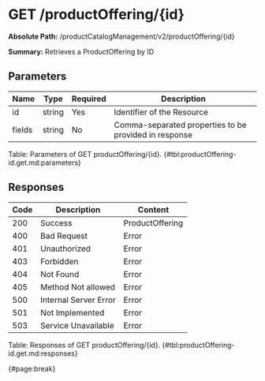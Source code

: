 <!--
    ATTENTION: This file was generated via gradle!
               Do NOT manually edit this file! Any such changes will be overwritten!
-->

# GET /productOffering/{id}

**Absolute Path:** /productCatalogManagement/v2/productOffering/{id}

**Summary:** Retrieves a ProductOffering by ID

## Parameters

| Name | Type | Required | Description |
| ------ | ------ | --- | ------------ |
| id | string | Yes | Identifier of the Resource |
| fields | string | No | Comma-separated properties to be provided in response |

Table: Parameters of GET productOffering/{id}. {#tbl:productOffering-id.get.md:parameters}

## Responses

| Code | Description | Content |
|------|-------------|---------|
| 200 | Success | ProductOffering |
| 400 | Bad Request | Error |
| 401 | Unauthorized | Error |
| 403 | Forbidden | Error |
| 404 | Not Found | Error |
| 405 | Method Not allowed | Error |
| 500 | Internal Server Error | Error |
| 501 | Not Implemented | Error |
| 503 | Service Unavailable | Error |

Table: Responses of GET productOffering/{id}. {#tbl:productOffering-id.get.md:responses}

{#page:break}
